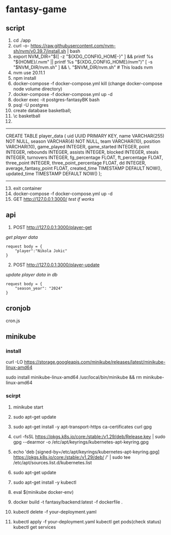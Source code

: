 # fantasy-game

## script
1. cd ./app
2. curl -o- https://raw.githubusercontent.com/nvm-sh/nvm/v0.39.7/install.sh | bash
3. export NVM_DIR="$([ -z "${XDG_CONFIG_HOME-}" ] && printf %s "${HOME}/.nvm" || printf %s "${XDG_CONFIG_HOME}/nvm")"
[ -s "$NVM_DIR/nvm.sh" ] && \. "$NVM_DIR/nvm.sh" # This loads nvm
4. nvm use 20.11.1
5. npm install 
6. docker-compose -f docker-compose.yml kill
(change docker-compose node volume directory)
7. docker-compose -f docker-compose.yml up -d 
8. docker exec -it postgres-fantasyBK bash
9. psql -U postgres
10. create database basketball;
11. \c basketball
12. 
***
CREATE TABLE player_data (
    uid UUID  PRIMARY KEY,
    name VARCHAR(255) NOT NULL,
    season VARCHAR(4) NOT NULL,
    team VARCHAR(10),
    position VARCHAR(10),
    game_played INTEGER,
    game_started INTEGER,
    point INTEGER,
    rebounds INTEGER,
    assists INTEGER,
    blocked INTEGER,
    steals INTEGER,
    turnovers INTEGER,
    fg_percentage FLOAT,
    ft_percentage FLOAT,
    three_point INTEGER,
    three_point_percentage FLOAT,
    dd INTEGER,
    average_fantasy_point FLOAT,
    created_time TIMESTAMP DEFAULT NOW(),
    updated_time TIMESTAMP DEFAULT NOW()
);
***
13. exit container
14. docker-compose -f docker-compose.yml up -d 
15. GET http://127.0.0.1:3000/ *test if works*


## api
1. POST http://127.0.0.1:3000/player-get 

*get player data*

    request body = {
        "player":"Nikola Jokic"
    }

2. POST http://127.0.0.1:3000/player-update 

*update player data in db*

    request body = {
        "season_year": "2024"
    }

## cronjob
cron.js

## minikube
### install

curl -LO https://storage.googleapis.com/minikube/releases/latest/minikube-linux-amd64

sudo install minikube-linux-amd64 /usr/local/bin/minikube && rm minikube-linux-amd64

### scirpt

1. minikube start 
2. sudo apt-get update
3. sudo apt-get install -y apt-transport-https ca-certificates curl gpg
4. curl -fsSL https://pkgs.k8s.io/core:/stable:/v1.29/deb/Release.key | sudo gpg --dearmor -o /etc/apt/keyrings/kubernetes-apt-keyring.gpg
5. echo 'deb [signed-by=/etc/apt/keyrings/kubernetes-apt-keyring.gpg] https://pkgs.k8s.io/core:/stable:/v1.29/deb/ /' | sudo tee /etc/apt/sources.list.d/kubernetes.list

6. sudo apt-get update
7. sudo apt-get install -y kubectl
8. eval $(minikube docker-env)
9. docker build -t fantasy/backend:latest -f dockerfile .
10. kubectl delete -f your-deployment.yaml
11.  kubectl apply -f your-deployment.yaml
kubectl get pods(check status)
kubectl get services
